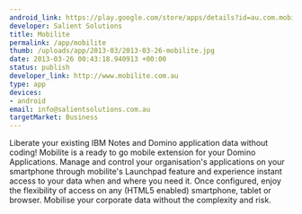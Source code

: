 ```yaml
--- 
android_link: https://play.google.com/store/apps/details?id=au.com.mobilite
developer: Salient Solutions
title: Mobilite
permalink: /app/mobilite
thumb: /uploads/app/2013-03/2013-03-26-mobilite.jpg
date: 2013-03-26 00:43:18.940913 +00:00
status: publish
developer_link: http://www.mobilite.com.au
type: app
devices: 
- android
email: info@salientsolutions.com.au
targetMarket: Business
---
```


Liberate your existing IBM Notes and Domino application data without coding! Mobilite is a ready to go mobile extension for your Domino Applications. Manage and control your organisation's applications on your smartphone through mobilite's Launchpad feature and experience instant access to your data when and where you need it. Once configured, enjoy the flexibility of access on any (HTML5 enabled) smartphone, tablet or browser. Mobilise your corporate data without the complexity and risk.

